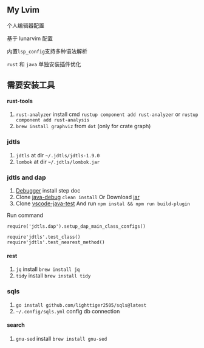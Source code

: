 ## My Lvim
个人编辑器配置

基于 lunarvim 配置

内置`lsp_config`支持多种语法解析

`rust` 和 `java` 单独安装插件优化

## 需要安装工具

#### rust-tools
1. `rust-analyzer` install cmd `rustup component add rust-analyzer` or `rustup component add rust-analysis`
2. `brew install graphviz` from `dot` (only for crate graph)

### jdtls 
1. `jdtls` at dir `~/.jdtls/jdtls-1.9.0`
2. `lombok` at dir `~/.jdtls/lombok.jar`

### jdtls and dap
1. [Debugger](https://github.com/mfussenegger/nvim-jdtls#debugger-via-nvim-dap) install step doc
2. Clone [java-debug](https://github.com/microsoft/java-debug) `clean install`  Or Download [jar](https://repo1.maven.org/maven2/com/microsoft/java/com.microsoft.java.debug.plugin/0.44.0/com.microsoft.java.debug.plugin-0.44.0.jar) 
3. Clone [vscode-java-test](https://github.com/microsoft/vscode-java-test) And run `npm instal && npm run build-plugin`

Run command
```
require('jdtls.dap').setup_dap_main_class_configs()

require'jdtls'.test_class()
require'jdtls'.test_nearest_method()
```

#### rest
1. `jq` install `brew install jq`
2. `tidy` install `brew install tidy`

### sqls
1. `go install github.com/lighttiger2505/sqls@latest`
2. `~/.config/sqls.yml` config db connection

#### search
1. `gnu-sed` install `brew install gnu-sed`

